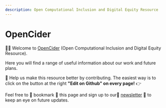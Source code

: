 ```yaml
---
description: Open Computational Inclusion and Digital Equity Resource
---
```


# OpenCider

🖐🏽 Welcome to [OpenCider](https://twitter.com/OpenCIDER) \(Open Computational Inclusion and Digital Equity Resource\). 

Here you will find a range of useful information about our work and future plans.  

🙌 Help us make this resource better by contributing. The easiest way is to click on the button at the right **"Edit on Github" on every page!** 👉

Feel free to 📌 bookmark 📌 this page and sign up to our💌  [newsletter](https://buttondown.email/OpenCider) 💌 to keep an eye on future updates.

 



